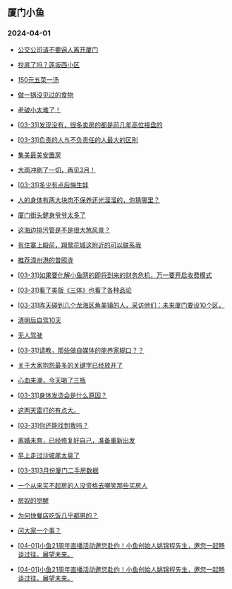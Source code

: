 ## 厦门小鱼 
### 2024-04-01

+ [公交公司请不要逼人离开厦门](http://bbs.xmfish.com/read-htm-tid-18168679.html)

+ [抄底了吗？莲坂西小区](http://bbs.xmfish.com/read-htm-tid-18168716.html)

+ [150元五菜一汤](http://bbs.xmfish.com/read-htm-tid-18168723.html)

+ [做一锅没见过的食物](http://bbs.xmfish.com/read-htm-tid-18168586.html)

+ [老破小太难了！](http://bbs.xmfish.com/read-htm-tid-18168761.html)

+ [[03-31]发现没有，很多卖房的都是前几年高位接盘的](http://bbs.xmfish.com/read-htm-tid-18168809.html)

+ [[03-31]负责的人与不负责任的人最大的区别](http://bbs.xmfish.com/read-htm-tid-18168553.html)

+ [集美最美安置房](http://bbs.xmfish.com/read-htm-tid-18168710.html)

+ [大雨冲刷了一切，再见3月！](http://bbs.xmfish.com/read-htm-tid-18168741.html)

+ [[03-31]多少有点后悔生娃](http://bbs.xmfish.com/read-htm-tid-18168779.html)

+ [人的身体有两大块肉不保养还光溜溜的，你猜哪里？](http://bbs.xmfish.com/read-htm-tid-18168565.html)

+ [厦门街头健身爷爷太多了](http://bbs.xmfish.com/read-htm-tid-18168824.html)

+ [这海边排污管是不是很大煞风景？](http://bbs.xmfish.com/read-htm-tid-18168901.html)

+ [有住寨上殿前，翔鹭花城这附近的可以联系我](http://bbs.xmfish.com/read-htm-tid-18168808.html)

+ [推荐漳州港的普照寺](http://bbs.xmfish.com/read-htm-tid-18168906.html)

+ [[03-31]如果要化解小鱼网的即将到来的财务危机，万一要开启收费模式](http://bbs.xmfish.com/read-htm-tid-18168712.html)

+ [[03-31]看了美版《三体》也看了各种品论](http://bbs.xmfish.com/read-htm-tid-18168790.html)

+ [[03-31]昨天碰到几个龙海区角美镇的人，采访他们：未来厦门要设10个区，](http://bbs.xmfish.com/read-htm-tid-18168892.html)

+ [清明后自驾10天](http://bbs.xmfish.com/read-htm-tid-18168854.html)

+ [无人驾驶](http://bbs.xmfish.com/read-htm-tid-18168846.html)

+ [[03-31]请教，那些做自媒体的能养家糊口？？](http://bbs.xmfish.com/read-htm-tid-18168955.html)

+ [关于大家抱怨最多的关键字已经放开了](http://bbs.xmfish.com/read-htm-tid-18169016.html)

+ [心血来潮，今天喝了三瓶](http://bbs.xmfish.com/read-htm-tid-18168975.html)

+ [[03-31]身体发烫会是什么原因？](http://bbs.xmfish.com/read-htm-tid-18168870.html)

+ [这两天雷打的有点大。](http://bbs.xmfish.com/read-htm-tid-18168939.html)

+ [[03-31]你还能找到我吗？](http://bbs.xmfish.com/read-htm-tid-18168919.html)

+ [离婚未育，已经修复好自己，准备重新出发](http://bbs.xmfish.com/read-htm-tid-18169023.html)

+ [早上走过沙坡尾太臭了](http://bbs.xmfish.com/read-htm-tid-18169047.html)

+ [[03-31]3月份厦门二手房数据](http://bbs.xmfish.com/read-htm-tid-18169006.html)

+ [一个从来买不起房的人没资格去嘲笑那些买房人](http://bbs.xmfish.com/read-htm-tid-18169134.html)

+ [房奴的觉醒](http://bbs.xmfish.com/read-htm-tid-18169258.html)

+ [为何快餐店吃饭几乎都男的？](http://bbs.xmfish.com/read-htm-tid-18169219.html)

+ [问大家一个事？](http://bbs.xmfish.com/read-htm-tid-18168979.html)

+ [[04-01]小鱼21周年直播活动邀您赴约！小鱼创始人姚锦程先生，邀您一起畅谈过往，展望未来。](http://bbs.xmfish.com/read-htm-tid-18169433.html)

+ [[04-01]小鱼21周年直播活动邀您赴约！小鱼创始人姚锦程先生，邀您一起畅谈过往，展望未来。](http://bbs.xmfish.com/read-htm-tid-18169419.html)


